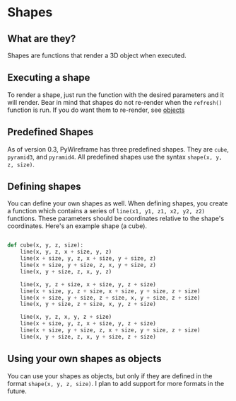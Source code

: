 # Shapes

## What are they?
Shapes are functions that render a 3D object when executed.

## Executing a shape
To render a shape, just run the function with the desired parameters and it will render. Bear in mind that shapes do not re-render when the `refresh()` function is run. If you do want them to re-render, see [objects](https://pywireframe.readthedocs.io/Usage/Objects)

## Predefined Shapes
As of version 0.3, PyWireframe has three predefined shapes. They are `cube`, `pyramid3`, and `pyramid4`. All predefined shapes use the syntax `shape(x, y, z, size)`.

## Defining shapes
You can define your own shapes as well. When defining shapes, you create a function which contains a series of `line(x1, y1, z1, x2, y2, z2)` functions. These parameters should be coordinates relative to the shape's coordinates. Here's an example shape (a cube).

```python

def cube(x, y, z, size):
    line(x, y, z, x + size, y, z)
    line(x + size, y, z, x + size, y + size, z)
    line(x + size, y + size, z, x, y + size, z)
    line(x, y + size, z, x, y, z)

    line(x, y, z + size, x + size, y, z + size)
    line(x + size, y, z + size, x + size, y + size, z + size)
    line(x + size, y + size, z + size, x, y + size, z + size)
    line(x, y + size, z + size, x, y, z + size)

    line(x, y, z, x, y, z + size)
    line(x + size, y, z, x + size, y, z + size)
    line(x + size, y + size, z, x + size, y + size, z + size)
    line(x, y + size, z, x, y + size, z + size)

```

## Using your own shapes as objects

You can use your shapes as objects, but only if they are defined in the format `shape(x, y, z, size)`. I plan to add support for more formats in the future.